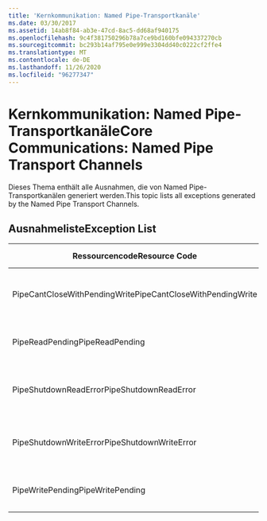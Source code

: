 ```yaml
---
title: 'Kernkommunikation: Named Pipe-Transportkanäle'
ms.date: 03/30/2017
ms.assetid: 14ab8f84-ab3e-47cd-8ac5-dd68af940175
ms.openlocfilehash: 9c4f381750296b78a7ce9bd160bfe094337270cb
ms.sourcegitcommit: bc293b14af795e0e999e3304dd40c0222cf2ffe4
ms.translationtype: MT
ms.contentlocale: de-DE
ms.lasthandoff: 11/26/2020
ms.locfileid: "96277347"
---
```

# <a name="core-communications-named-pipe-transport-channels"></a><span data-ttu-id="c78ec-102">Kernkommunikation: Named Pipe-Transportkanäle</span><span class="sxs-lookup"><span data-stu-id="c78ec-102">Core Communications: Named Pipe Transport Channels</span></span>

<span data-ttu-id="c78ec-103">Dieses Thema enthält alle Ausnahmen, die von Named Pipe-Transportkanälen generiert werden.</span><span class="sxs-lookup"><span data-stu-id="c78ec-103">This topic lists all exceptions generated by the Named Pipe Transport Channels.</span></span>  
  
## <a name="exception-list"></a><span data-ttu-id="c78ec-104">Ausnahmeliste</span><span class="sxs-lookup"><span data-stu-id="c78ec-104">Exception List</span></span>  
  
|<span data-ttu-id="c78ec-105">Ressourcencode</span><span class="sxs-lookup"><span data-stu-id="c78ec-105">Resource Code</span></span>|<span data-ttu-id="c78ec-106">Ressourcenzeichenfolge</span><span class="sxs-lookup"><span data-stu-id="c78ec-106">Resource String</span></span>|  
|-------------------|---------------------|  
|<span data-ttu-id="c78ec-107">PipeCantCloseWithPendingWrite</span><span class="sxs-lookup"><span data-stu-id="c78ec-107">PipeCantCloseWithPendingWrite</span></span>|<span data-ttu-id="c78ec-108">Die Pipe kann während eines anstehenden Schreibvorgangs nicht geschlossen werden.</span><span class="sxs-lookup"><span data-stu-id="c78ec-108">The pipe cannot be closed while a write operation to the pipe is pending.</span></span>|  
|<span data-ttu-id="c78ec-109">PipeReadPending</span><span class="sxs-lookup"><span data-stu-id="c78ec-109">PipeReadPending</span></span>|<span data-ttu-id="c78ec-110">Für die Pipe wird bereits ein Lesevorgang ausgeführt.</span><span class="sxs-lookup"><span data-stu-id="c78ec-110">A read operation is in progress for the pipe.</span></span>|  
|<span data-ttu-id="c78ec-111">PipeShutdownReadError</span><span class="sxs-lookup"><span data-stu-id="c78ec-111">PipeShutdownReadError</span></span>|<span data-ttu-id="c78ec-112">Der Lesevorgang des Pipe-"Herunterfahren"-Indikators ist fehlgeschlagen.</span><span class="sxs-lookup"><span data-stu-id="c78ec-112">The read operation of the pipe 'shutdown' indicator failed.</span></span>|  
|<span data-ttu-id="c78ec-113">PipeShutdownWriteError</span><span class="sxs-lookup"><span data-stu-id="c78ec-113">PipeShutdownWriteError</span></span>|<span data-ttu-id="c78ec-114">Der Schreibvorgang des Pipe-"Herunterfahren"-Indikators ist fehlgeschlagen.</span><span class="sxs-lookup"><span data-stu-id="c78ec-114">The write operation of the pipe 'shutdown' indicator failed.</span></span>|  
|<span data-ttu-id="c78ec-115">PipeWritePending</span><span class="sxs-lookup"><span data-stu-id="c78ec-115">PipeWritePending</span></span>|<span data-ttu-id="c78ec-116">Für die Pipe wird bereits ein Schreibvorgang ausgeführt.</span><span class="sxs-lookup"><span data-stu-id="c78ec-116">A write operation is in progress for the pipe.</span></span>|
